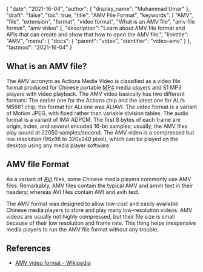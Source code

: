 {
  "date": "2021-16-04",
  "author": {
    "display_name": "Muhammad Umar"
  },
  "draft": "false",
  "toc": true,
  "title": "AMV File Format",
  "keywords": [
    "AMV",
    "file",
    "extension",
    "format",
    "video format",
    "What is an AMV file",
    "amv file format",
    "amv video"
  ],
  "description": "Learn about AMV file format and APIs that can create and show that how to open the AMV file.",
  "linktitle": "AMV",
  "menu": {
    "docs": {
      "parent": "video",
      "identifier": "video-amv"
    }
  },
  "lastmod": "2021-16-04"
}

## What is an AMV file? ##

The AMV acronym as Actions Media Video is classified as a video file format produced for Chinese portable [MP4](/video/mp4/) media players and S1 MP3 players with video playback. The AMV video basically has two different formats: The earlier one for the Actions chip and the latest one for ALi’s M5661 chip; the format for ALi one was ALIAVI. The video format is a variant of Motion JPEG, with fixed rather than variable division tables. The audio format is a variant of IMA ADPCM. The first 8 bytes of each frame are origin, index, and several encoded 16-bit samples; usually, the AMV files play sound at 22050 samples/second. The AMV video is a compressed but low resolution (96x96 to 320x240 pixel), which can be played on the desktop using any media player software.

## AMV file Format ##

As a variant of [AVI](/video/avi/) files, some Chinese media players commonly use AMV files. Remarkably, AMV files contain the typical AMV and amvh text in their headers; whereas AVI files contain AMI and avih text.

The AMV format was designed to allow low-cost and easily available Chinese media players to store and play many low-resolution videos. AMV videos are usually not highly compressed, but their file size is small because of their low resolution and frame rate. This thing helps inexpensive media players to run the AMV file format without any trouble.

## References ##

- [AMV video format - Wikipedia](https://en.wikipedia.org/wiki/AMV_video_format)

